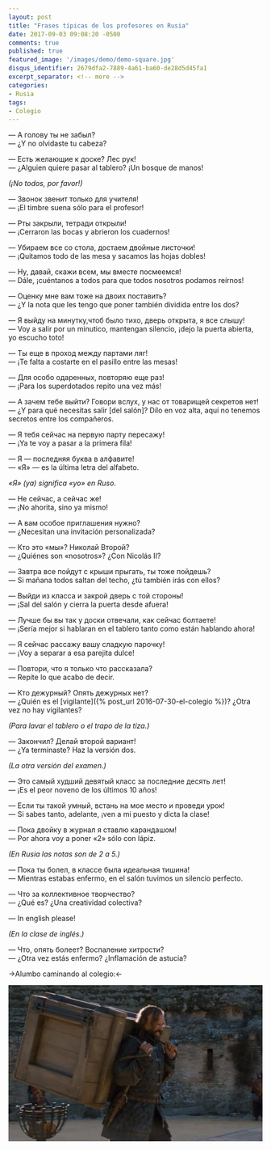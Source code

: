 ```yaml
---
layout: post
title: "Frases típicas de los profesores en Rusia"
date: 2017-09-03 09:08:20 -0500
comments: true
published: true
featured_image: '/images/demo/demo-square.jpg'
disqus_identifier: 2679dfa2-7889-4a61-ba60-de28d5d45fa1
excerpt_separator: <!-- more -->
categories: 
- Rusia
tags:
- Colegio
---
```


— А голову ты не забыл? <br>
— ¿Y no olvidaste tu cabeza?

<!-- more -->

— Есть желающие к доске? Лес рук!<br>
— ¿Alguien quiere pasar al tablero? ¡Un bosque de manos! 

*(¡No todos, por favor!)*

— Звонок звенит только для учителя! <br>
— ¡El timbre suena sólo para el profesor!

— Рты закрыли, тетради открыли! <br>
— ¡Cerraron las bocas y abrieron los cuadernos!

— Убираем все со стола, достаем двойные листочки! <br>
— ¡Quitamos todo de las mesa y sacamos las hojas dobles!

— Ну, давай, скажи всем, мы вместе посмеемся!<br>
— Dále, ¡cuéntanos a todos para que todos nosotros podamos reírnos! 

— Оценку мне вам тоже на двоих поставить?<br>
— ¿Y la nota que les tengo que poner también dividida entre los dos?

— Я выйду на минутку,чтоб было тихо, дверь открыта, я все слышу!<br>
— Voy a salir por un minutico, mantengan silencio, ¡dejo la puerta abierta, yo escucho toto!

— Ты еще в проход между партами ляг!<br>
— ¡Te falta a costarte en el pasillo entre las mesas!

— Для особо одаренных, повторяю еще раз!<br>
— ¡Para los superdotados repito una vez más!

— А зачем тебе выйти? Говори вслух, у нас от товарищей секретов нет!<br>
— ¿Y para qué necesitas salir [del salón]? Dílo en voz alta, aquí no tenemos secretos entre los compañeros.

— Я тебя сейчас на первую парту пересажу!<br>
— ¡Ya te voy a pasar a la primera fila!

— Я — последняя буква в алфавите!<br>
— «Я» — es la última letra del alfabeto.

*«Я» (ya) significa «yo» en Ruso.*

— Не сейчас, а сейчас же!<br>
— ¡No ahorita, sino ya mismo!

— А вам особое приглашения нужно?<br>
— ¿Necesitan una invitación personalizada?

— Кто это «мы»? Николай Второй?<br>
— ¿Quiénes son «nosotros»? ¿Con Nicolás II?

— Завтра все пойдут с крыши прыгать, ты тоже пойдешь?<br>
— Si mañana todos saltan del techo, ¿tú también irás con ellos? 

— Выйди из класса и закрой дверь с той стороны!<br>
— ¡Sal del salón y cierra la puerta desde afuera!

— Лучше бы вы так у доски отвечали, как сейчас болтаете!<br>
— ¡Sería mejor si hablaran en el tablero tanto como están hablando ahora!

— Я сейчас рассажу вашу сладкую парочку!<br>
— ¡Voy a separar a esa parejita dulce!

— Повтори, что я только что рассказала?<br>
— Repite lo que acabo de decir.

— Кто дежурный? Опять дежурных нет?<br>
— ¿Quién es el [vigilante]({% post_url 2016-07-30-el-colegio %})? ¿Otra vez no hay vigilantes? 

*(Para lavar el tablero o el trapo de la tiza.)*

— Закончил? Делай второй вариант!<br>
— ¿Ya terminaste? Haz la versión dos.

*(La otra versión del examen.)*

— Это самый худший девятый класс за последние десять лет!<br>
— ¡Es el peor noveno de los últimos 10 años!

— Если ты такой умный, встань на мое место и проведи урок!<br>
— Si sabes tanto, adelante, ¡ven a mi puesto y dicta la clase!

— Пока двойку в журнал я ставлю карандашом!<br>
— Por ahora voy a poner «2» sólo con lápiz.

*(En Rusia las notas son de 2 a 5.)*

— Пока ты болел, в классе была идеальная тишина!<br>
— Mientras estabas enfermo, en el salón tuvimos un silencio perfecto.

— Что за коллективное творчество?<br>
— ¿Qué es? ¿Una creatividad colectiva?

— In english please!

*(En la clase de inglés.)*

— Что, опять болеет? Воспаление хитрости?<br>
— ¿Otra vez estás enfermo? ¿Inflamación de astucia?

->Alumbo caminando al colegio:<-


![](/images/russia/1_september.jpg)